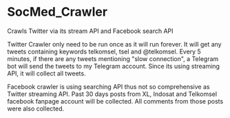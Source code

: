 # SocMed_Crawler
Crawls Twitter via its stream API and Facebook search API

Twitter Crawler only need to be run once as it will run forever. It will get any tweets containing keywords telkomsel, tsel and @telkomsel.
Every 5 minutes, if there are any tweets mentioning "slow connection", a Telegram bot will send the tweets to my Telegram account.
Since its using streaming API, it will collect all tweets.

Facebook crawler is using searching API thus not so comprehensive as Twitter streaming API.
Past 30 days posts from XL, Indosat and Telkomsel facebook fanpage account will be collected.
All comments from those posts were also collected.
